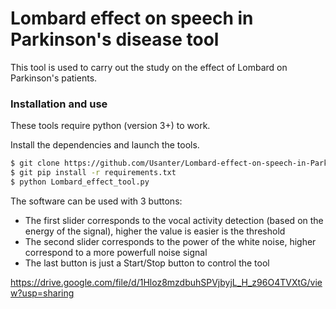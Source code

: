 # Lombard effect on speech in Parkinson's disease tool

This tool is used to carry out the study on the effect of Lombard on Parkinson's patients.

### Installation and use

These tools require python (version 3+) to work.

Install the dependencies and launch the tools.

```sh
$ git clone https://github.com/Usanter/Lombard-effect-on-speech-in-Parkinson-s-disease.git
$ git pip install -r requirements.txt
$ python Lombard_effect_tool.py
```

The software can be used with 3 buttons:
- The first slider corresponds to the vocal activity detection (based on the energy of the signal),  higher the value is easier is the threshold
- The second slider corresponds to the power of the white noise, higher correspond to a more powerfull noise signal
- The last button is just a Start/Stop button to control the tool


https://drive.google.com/file/d/1Hloz8mzdbuhSPVjbyjL_H_z96O4TVXtG/view?usp=sharing
